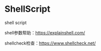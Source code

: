 # ShellScript
shell script

shell参数帮助：https://explainshell.com/

shellcheck检查：https://www.shellcheck.net/
